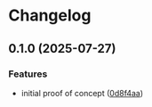 # Changelog

## 0.1.0 (2025-07-27)


### Features

* initial proof of concept ([0d8f4aa](https://github.com/revery-project/revery/commit/0d8f4aa7e7fb1cdddce3ae549b2b45d3ccd332b7))

